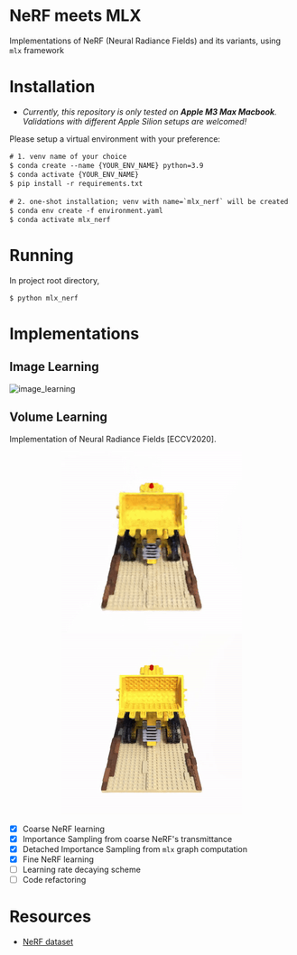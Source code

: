 # NeRF meets MLX

Implementations of NeRF (Neural Radiance Fields) and its variants, using `mlx` framework

# Installation

* *Currently, this repository is only tested on **Apple M3 Max Macbook**. <br>
Validations with different Apple Silion setups are welcomed!*

Please setup a virtual environment with your preference:
```shell
# 1. venv name of your choice
$ conda create --name {YOUR_ENV_NAME} python=3.9
$ conda activate {YOUR_ENV_NAME}
$ pip install -r requirements.txt

# 2. one-shot installation; venv with name=`mlx_nerf` will be created
$ conda env create -f environment.yaml
$ conda activate mlx_nerf
```

# Running

In project root directory, 

```shell
$ python mlx_nerf
```

# Implementations

## Image Learning

![image_learning](assets/doc/image_learning.gif)

## Volume Learning

Implementation of Neural Radiance Fields [ECCV2020]. <p>

<p align="center">
    <img src="assets/doc/volume_learning_lego_iter=200000_coarse.gif">
    <img src="assets/doc/volume_learning_lego_iter=200000_fine.gif">
</p>

- [x] Coarse NeRF learning
- [x] Importance Sampling from coarse NeRF's transmittance
- [x] Detached Importance Sampling from `mlx` graph computation
- [x] Fine NeRF learning
- [ ] Learning rate decaying scheme
- [ ] Code refactoring

# Resources
* [NeRF dataset](https://drive.google.com/drive/folders/128yBriW1IG_3NJ5Rp7APSTZsJqdJdfc1)